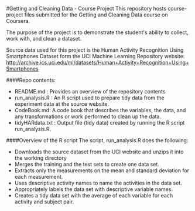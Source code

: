 #Getting and Cleaning Data - Course Project
This repository hosts course-project files submitted for the Getting and Cleaning Data course on Coursera.

The purpose of the project is to demonstrate the student's ability to collect, work with, and clean a dataset.

Source data used for this project is the Human Activity Recognition Using Smartphones Dataset form the UCI Machine Learning Repository website: http://archive.ics.uci.edu/ml/datasets/Human+Activity+Recognition+Using+Smartphones

####Repo contents:
* README.md : Provides an overview of the repository contents
* run_analysis.R : An R script used to prepare tidy data from the experiment data at the source website.
* CodeBook.md: A code book that describes the variables, the data, and any transformations or work performed to clean up the data.
* tidyHARdata.txt : Output file (tidy data) created by running the R script run_analysis.R.

####Overview of the R script
The script, run_analysis.R does the following:
* Downloads the source dataset from the UCI website and unzips it into the working directory
* Merges the training and the test sets to create one data set.
* Extracts only the measurements on the mean and standard deviation for each measurement.
* Uses descriptive activity names to name the activities in the data set.
* Appropriately labels the data set with descriptive variable names.
* Creates a tidy data set with the average of each variable for each activity and subject pair. 

